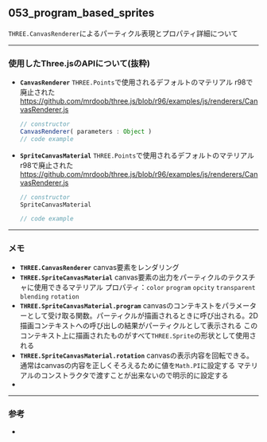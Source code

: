 ## 053_program_based_sprites

``THREE.CanvasRenderer``によるパーティクル表現とプロパティ詳細について

---
### 使用したThree.jsのAPIについて(抜粋)

- **``CanvasRenderer``**
  ``THREE.Points``で使用されるデフォルトのマテリアル
  r98で廃止された
  https://github.com/mrdoob/three.js/blob/r96/examples/js/renderers/CanvasRenderer.js

  ```javascript
  // constructor
  CanvasRenderer( parameters : Object )
  // code example
  ```



- **``SpriteCanvasMaterial``**
  ``THREE.Points``で使用されるデフォルトのマテリアル
  r98で廃止された
  https://github.com/mrdoob/three.js/blob/r96/examples/js/renderers/CanvasRenderer.js

  ```javascript
  // constructor
  SpriteCanvasMaterial
  
  // code example
  ```



---
### メモ

- **``THREE.CanvasRenderer``**
  canvas要素をレンダリング
- **``THREE.SpriteCanvasMaterial``**
  canvas要素の出力をパーティクルのテクスチャに使用できるマテリアル
  プロパティ：`color` `program` `opcity` `transparent` `blending` `rotation`
- **``THREE.SpriteCanvasMaterial.program``**
  canvasのコンテキストをパラメーターとして受け取る関数。パーティクルが描画されるときに呼び出される。2D描画コンテキストへの呼び出しの結果がパーティクルとして表示される
  このコンテキスト上に描画されたものがすべて`THREE.Sprite`の形状として使用される
- **``THREE.SpriteCanvasMaterial.rotation``**
  canvasの表示内容を回転できる。通常はcanvasの内容を正しくそろえるために値を`Math.PI`に設定する
  マテリアルのコンストラクタで渡すことが出来ないので明示的に設定する
- 

------

### 参考

- 
